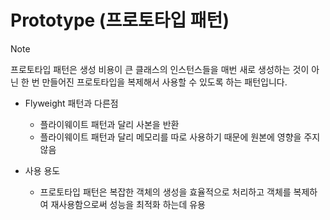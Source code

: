 # Prototype (프로토타입 패턴)
> [!NOTE]
> 프로토타입 패턴은 생성 비용이 큰 클래스의 인스턴스들을 매번 새로 생성하는 것이 아닌 한 번 만들어진 프로토타입을 복제해서 사용할 수 있도록 하는 패턴입니다.

- Flyweight 패턴과 다른점
  - 플라이웨이트 패턴과 달리 사본을 반환
  - 플라이웨이트 패턴과 달리 메모리를 따로 사용하기 때문에 원본에 영향을 주지 않음

- 사용 용도
  - 프로토타입 패턴은 복잡한 객체의 생성을 효율적으로 처리하고 객체를 복제하여 재사용함으로써 성능을 최적화 하는데 유용